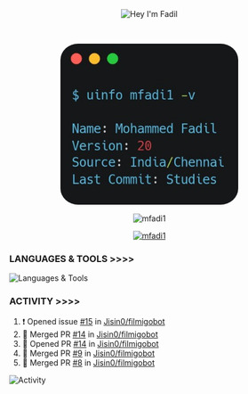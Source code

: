 <p align="center"> <img align="center" src="https://readme-typing-svg.herokuapp.com/?font=Anton%20SC&color=%238A0303&size=20&duration=4000&vCenter=true&width=350&height=40&lines=%F0%9F%91%8B+Hey+I%27m+Fadil;Wanna+Learn+More+About+me%3f" alt="Hey I'm Fadil" /> </p>&nbsp;&nbsp;
<p align="center"> <img align="center" src="./carbon.jpg" alt="Info Carbon" style="width: 320px; border-radius: 10%;"/> </p>
<p align="center"> <img align="center" src="https://github-readme-stats-olive-psi-58.vercel.app/api?username=mfadi1&show_icons=true&theme=shadow_red" alt="mfadi1" /> </p>
<p align="center"> <a href="https://github.com/mfadi1"><img src="https://github-profile-trophy.vercel.app/?username=mfadi1&theme=dark_lover&no-frame=true&column=6&" alt="mfadi1" /></a> </p>


### LANGUAGES & TOOLS >>>>

![Languages & Tools](https://skillicons.dev/icons?i=golang,rust,vscode,docker,git,github,linux,heroku,postgresql,redis,mongodb,java,html,py,cpp,graphql,js,vercel,flutter,ts,next,vim,tailwind,sublime,postman,bash,cloudflare,django,react,flask&perline=10)

### ACTIVITY >>>>
<!--START_SECTION:activity-->
1. ❗ Opened issue [#15](https://github.com/Jisin0/filmigobot/issues/15) in [Jisin0/filmigobot](https://github.com/Jisin0/filmigobot)
2. 🎉 Merged PR [#14](https://github.com/Jisin0/filmigobot/pull/14) in [Jisin0/filmigobot](https://github.com/Jisin0/filmigobot)
3. 💪 Opened PR [#14](https://github.com/Jisin0/filmigobot/pull/14) in [Jisin0/filmigobot](https://github.com/Jisin0/filmigobot)
4. 🎉 Merged PR [#9](https://github.com/Jisin0/filmigobot/pull/9) in [Jisin0/filmigobot](https://github.com/Jisin0/filmigobot)
5. 🎉 Merged PR [#8](https://github.com/Jisin0/filmigobot/pull/8) in [Jisin0/filmigobot](https://github.com/Jisin0/filmigobot)
<!--END_SECTION:activity-->

![Activity](./github-metrics.svg)
